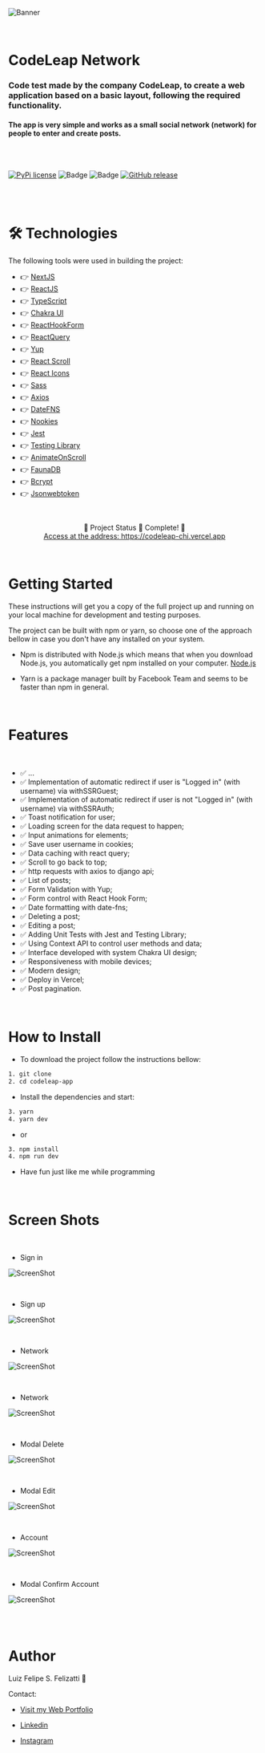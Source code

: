 ![Banner](/public/git/banner.png)

<br/>

# CodeLeap Network

### Code test made by the company CodeLeap, to create a web application based on a basic layout, following the required functionality.

#### The app is very simple and works as a small social network (network) for people to enter and create posts.

<br/>
<br/>

[![PyPi license](https://badgen.net/pypi/license/pip/)](https://pypi.com/project/pip/) ![Badge](https://img.shields.io/static/v1?label=MadeWith&message=TypeScript&color=OO7accstyle=for-the-badge&logo=ghost) ![Badge](https://img.shields.io/static/v1?label=Usage&message=ReactJS&color=007accstyle=for-the-badge&logo=ghost) [![GitHub release](https://img.shields.io/github/release/Naereen/StrapDown.js.svg)](https://GitHub.com/Naereen/StrapDown.js/releases/)

<br/>
<br/>

🛠 Technologies
=================
The following tools were used in building the project:

- 👉 [NextJS](https://nextjs.org)
- 👉 [ReactJS](https://pt-br.reactjs.org/)
- 👉 [TypeScript](https://www.typescriptlang.org/)
- 👉 [Chakra UI](https://chakra-ui.com/guides/first-steps)
- 👉 [ReactHookForm](https://react-hook-form.com/get-started/)
- 👉 [ReactQuery](https://react-query.tanstack.com)
- 👉 [Yup](https://github.com/jquense/yup)
- 👉 [React Scroll](https://github.com/fisshy/react-scroll)
- 👉 [React Icons](https://react-icons.github.io/react-icons/)
- 👉 [Sass](https://sass-lang.com)
- 👉 [Axios](https://axios-http.com/docs/intro)
- 👉 [DateFNS](https://date-fns.org)
- 👉 [Nookies](https://openbase.com/js/nookies/documentation)
- 👉 [Jest](https://jestjs.io/pt-BR/)
- 👉 [Testing Library](https://testing-library.com)
- 👉 [AnimateOnScroll](https://michalsnik.github.io/aos/)
- 👉 [FaunaDB](https://michalsnik.github.io/aos/)
- 👉 [Bcrypt](https://www.npmjs.com/package/bcrypt)
- 👉 [Jsonwebtoken](https://jwt.io)

<br/>

<p align="center">
  🤖 Project Status 🚀 Complete! 🤖
  <br/>
  <a align="center" href="https://codeleap-chi.vercel.app" target="_blank">
    Access at the address: https://codeleap-chi.vercel.app
  </a>
</p>

<br/>

Getting Started
=================

These instructions will get you a copy of the full project up and running on your local machine for development and testing purposes.

The project can be built with npm or yarn, so choose one of the approach bellow in case you don't have any installed on your system.

- Npm is distributed with Node.js which means that when you download Node.js, you automatically get npm installed on your computer. [Node.js](https://nodejs.org/en/)

- Yarn is a package manager built by Facebook Team and seems to be faster than npm in general.

<br/>

Features 
=================
<br/>

- ✅ ...
- ✅ Implementation of automatic redirect if user is "Logged in" (with username) via withSSRGuest;
- ✅ Implementation of automatic redirect if user is not "Logged in" (with username) via withSSRAuth;
- ✅ Toast notification for user;
- ✅ Loading screen for the data request to happen;
- ✅ Input animations for elements;
- ✅ Save user username in cookies;
- ✅ Data caching with react query;
- ✅ Scroll to go back to top;
- ✅ http requests with axios to django api;
- ✅ List of posts;
- ✅ Form Validation with Yup;
- ✅ Form control with React Hook Form;
- ✅ Date formatting with date-fns;
- ✅ Deleting a post;
- ✅ Editing a post;
- ✅ Adding Unit Tests with Jest and Testing Library;
- ✅ Using Context API to control user methods and data;
- ✅ Interface developed with system Chakra UI design;
- ✅ Responsiveness with mobile devices;
- ✅ Modern design;
- ✅ Deploy in Vercel;
- ✅ Post pagination.

<br/>

How to Install
=================

- To download the project follow the instructions bellow:

```bash
1. git clone
2. cd codeleap-app
```

- Install the dependencies and start:

```bash
3. yarn
4. yarn dev
```
- or

```bash
3. npm install
4. npm run dev
```

- Have fun just like me while programming

<br/>

Screen Shots
=================

<br/>

- Sign in

![ScreenShot](/public/git/signin.png)

<br/>

- Sign up

![ScreenShot](/public/git/signup.png)

<br/>

- Network

![ScreenShot](/public/git/network.png)

<br/>

- Network

![ScreenShot](/public/git/networkpart2.png)

<br/>

- Modal Delete

![ScreenShot](/public/git/modal-delete.png)

<br/>

- Modal Edit

![ScreenShot](/public/git/modal-edit.png)

<br/>

- Account

![ScreenShot](/public/git/account.png)

<br/>

- Modal Confirm Account

![ScreenShot](/public/git/modal-confirm.png)

<br/>

<br/>

Author
=================

Luiz Felipe S. Felizatti 🎯 

Contact:

- [Visit my Web Portfolio](https://luizfelipe.vercel.app)

- [Linkedin](https://www.linkedin.com/in/luiz-felipe-siqueira-felizatti-00783a1ab/)

- [Instagram](https://www.instagram.com/luiz_2fs/)